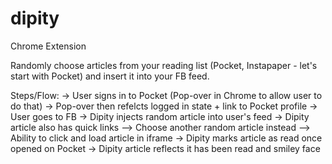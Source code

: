 # dipity
Chrome Extension

Randomly choose articles from your reading list (Pocket, Instapaper - let's start with Pocket) and insert it into your FB feed.

Steps/Flow:
-> User signs in to Pocket (Pop-over in Chrome to allow user to do that)
-> Pop-over then refelcts logged in state + link to Pocket profile
-> User goes to FB
-> Dipity injects random article into user's feed
-> Dipity article also has quick links
--> Choose another random article instead
--> Ability to click and load article in iframe
-> Dipity marks article as read once opened on Pocket
-> Dipity article reflects it has been read and smiley face
